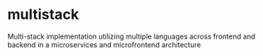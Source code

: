 # multistack
Multi-stack implementation utilizing multiple languages across frontend and backend in a microservices and microfrontend architecture
